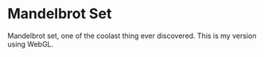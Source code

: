 # Mandelbrot Set

Mandelbrot set, one of the coolast thing ever discovered. This is my version using WebGL.
